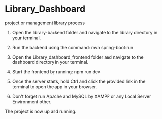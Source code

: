 # Library_Dashboard
project or management library process 

1. Open the library-backend folder and navigate to the library directory in your terminal.

2. Run the backend using the command:
    mvn spring-boot:run

3. Open the Library_dashboard_frontend folder and navigate to the dashboard directory in your terminal.

4. Start the frontend by running:
    npm run dev

5. Once the server starts, hold Ctrl and click the provided link in the terminal to open the app in your browser.

6. Don't forget run Apache and MySQL by XAMPP or any Local Server Environment other.

The project is now up and running.
